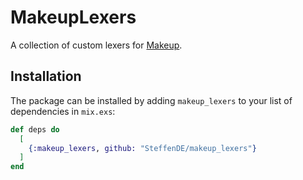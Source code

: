 # MakeupLexers

A collection of custom lexers for [Makeup](https://github.com/elixir-makeup/makeup).

## Installation

The package can be installed by adding `makeup_lexers` to your list of dependencies in `mix.exs`:

```elixir
def deps do
  [
    {:makeup_lexers, github: "SteffenDE/makeup_lexers"}
  ]
end
```
